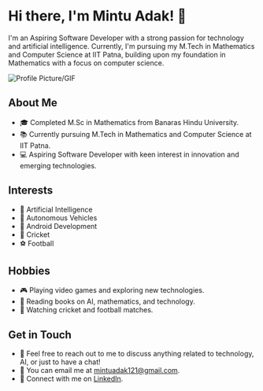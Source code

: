# Hi there, I'm Mintu Adak! 👋

I'm an Aspiring Software Developer with a strong passion for technology and artificial intelligence. Currently, I'm pursuing my M.Tech in Mathematics and Computer Science at IIT Patna, building upon my foundation in Mathematics with a focus on computer science.

![Profile Picture/GIF](link_to_profile_gif)

## About Me

- 🎓 Completed M.Sc in Mathematics from Banaras Hindu University.
- 📚 Currently pursuing M.Tech in Mathematics and Computer Science at IIT Patna.
- 💻 Aspiring Software Developer with keen interest in innovation and emerging technologies.

## Interests

- 🤖 Artificial Intelligence
- 🚗 Autonomous Vehicles
- 📱 Android Development
- 🏏 Cricket
- ⚽ Football

## Hobbies

- 🎮 Playing video games and exploring new technologies.
- 📖 Reading books on AI, mathematics, and technology.
- 🎥 Watching cricket and football matches.

## Get in Touch

- 💬 Feel free to reach out to me to discuss anything related to technology, AI, or just to have a chat!
- 📧 You can email me at mintuadak121@gmail.com.
- 🔗 Connect with me on [LinkedIn](www.linkedin.com/in/cyrus007/).


